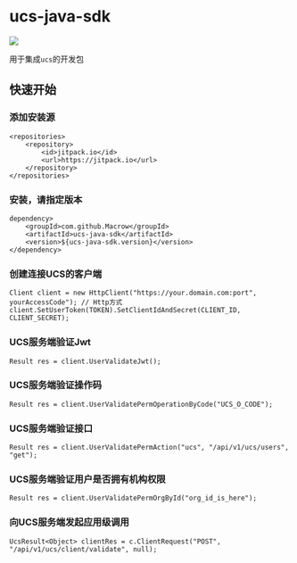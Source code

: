 # ucs-java-sdk
[![](https://jitpack.io/v/Macrow/ucs-java-sdk.svg)](https://jitpack.io/#Macrow/ucs-java-sdk)

用于集成```ucs```的开发包

## 快速开始

### 添加安装源
```
<repositories>
    <repository>
        <id>jitpack.io</id>
        <url>https://jitpack.io</url>
    </repository>
</repositories>
```

### 安装，请指定版本
```
dependency>
    <groupId>com.github.Macrow</groupId>
    <artifactId>ucs-java-sdk</artifactId>
    <version>${ucs-java-sdk.version}</version>
</dependency>
```

### 创建连接UCS的客户端
```
Client client = new HttpClient("https://your.domain.com:port", yourAccessCode"); // Http方式
client.SetUserToken(TOKEN).SetClientIdAndSecret(CLIENT_ID, CLIENT_SECRET);
```

### UCS服务端验证Jwt
```
Result res = client.UserValidateJwt();
```

### UCS服务端验证操作码
```
Result res = client.UserValidatePermOperationByCode("UCS_O_CODE");
```

### UCS服务端验证接口
```
Result res = client.UserValidatePermAction("ucs", "/api/v1/ucs/users", "get");
```

### UCS服务端验证用户是否拥有机构权限
```
Result res = client.UserValidatePermOrgById("org_id_is_here");
```

### 向UCS服务端发起应用级调用
```
UcsResult<Object> clientRes = c.ClientRequest("POST", "/api/v1/ucs/client/validate", null);
```